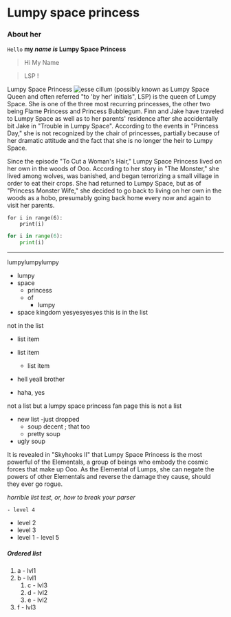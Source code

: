 # Lumpy space princess

### About her

`Hello` **my *name* *is* Lumpy Space Princess**
> Hi
> My
> Name

> LSP !

Lumpy Space Princess ![esse cillum](~/bureau/lsp.png) (possibly known as Lumpy Space Queen and often 
referred "to 'by her' initials", LSP) is the queen of Lumpy Space. She is one 
of the three most recurring princesses, the other two being Flame Princess 
and Princess Bubblegum. Finn and Jake have traveled to Lumpy Space as well 
as to her parents' residence after she accidentally bit Jake in "Trouble 
in Lumpy Space". According to the events in "Princess Day," she is not 
recognized by the chair of princesses, partially because of her dramatic 
attitude and the fact that she is no longer the heir to Lumpy Space. 

Since the episode "To Cut a Woman's Hair," Lumpy Space Princess lived on 
her own in the woods of Ooo. According to her story in "The Monster," she 
lived among wolves, was banished, and began terrorizing a small village in 
order to eat their crops. She had returned to Lumpy Space, but as of 
"Princess Monster Wife," she decided to go back to living on her own in the 
woods as a hobo, presumably going back home every now and again to visit 
her parents. 

```
for i in range(6):
    print(i)
```

```python
for i in range(6):
    print(i)
```

-----

lumpylumpylumpy

- lumpy
- space
  - princess
  - of
    - lumpy
- space
kingdom
yesyesyesyes this is in the list

not in the list

- list item
- list item
    - list item
- hell yeall brother

- haha, yes

not a list but a lumpy space princess fan page
this is not a list

  - new list
  -just dropped
    - soup
decent
; that too
    - pretty soup
  - ugly soup

It is revealed in "Skyhooks II" that Lumpy Space Princess is the most powerful of the Elementals, a group of beings who embody the cosmic forces that make up Ooo. As the Elemental of Lumps, she can negate the powers of other Elementals and reverse the damage they cause, should they ever go rogue.

*horrible list test, or, how to break your parser*

    - level 4
  - level 2
   - level 3
- level 1
       - level 5


##### Ordered list
1. a - lvl1
2. b - lvl1
      1. c - lvl3
   1. d - lvl2 
   2. e - lvl2
30. f - lvl3